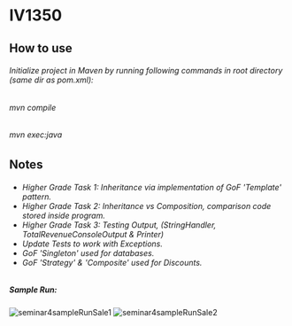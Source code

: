 # IV1350
<h2>How to use</h2>
<h6>Initialize project in Maven by running following commands in root directory (same dir as pom.xml): </h6>
<h6> mvn compile </h6>
<h6> mvn exec:java </h6>
<h2>Notes</h2>
<h6>
  <ul>
    <li>Higher Grade Task 1: Inheritance via implementation of GoF 'Template' pattern.</li>
    <li>Higher Grade Task 2: Inheritance vs Composition, comparison code stored inside program.</li>
    <li>Higher Grade Task 3: Testing Output, (StringHandler, TotalRevenueConsoleOutput & Printer)</li>
    <li>Update Tests to work with Exceptions.</li>
    <li>GoF 'Singleton' used for databases.</li>
    <li>GoF 'Strategy' & 'Composite' used for Discounts.</li>
    <!-- <li>Bug where you can pay multiple times in one sale.</li> -->
  </ul>
</h6>


<!--
<ul>
  <li>1. DTO must be read only. SaleDTO has reference to the same itemList created by Sale. This violates MVC, since it means the controller can update itemList without going through the Sale Class.</li>
  <h6>
     <li>Solved by placing a lock on itemlist (so that controller cannot use it).</li>
  </h6>
  <li>2. Controller is doing views job by preparing string that is printed by the view. This violates MVC.</li>
  <h6>
    <li>Solved by introducing ItemPackageDTO that contains ItemDTO, quantity, runningTotalCost, runningTotalVAT which contains all information that View Layer needs to print correct statements. </li>
  </h6>
</ul>
-->
<!-- 
<h3>Further Questions:</h3>
-->
<!--
<ul>
  <li></li>
</ul>
-->

<h5>Sample Run:</h5>

<!-- ![iv1350samplerun](https://github.com/leolangberg/IV1350/assets/152855963/1e1a8c77-fca9-4ad5-b698-d5712a9ee3e6) -->
![seminar4sampleRunSale1](https://github.com/leolangberg/IV1350/assets/152855963/d858eccd-cdaf-462f-ad3c-c7de3bf468f1)
![seminar4sampleRunSale2](https://github.com/leolangberg/IV1350/assets/152855963/b53e45cf-4fe2-4cba-b0fe-0609a6ced0e3)

